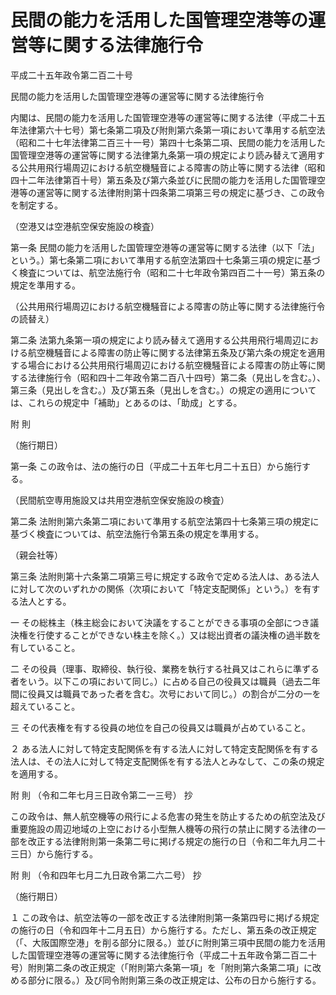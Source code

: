 # 民間の能力を活用した国管理空港等の運営等に関する法律施行令

平成二十五年政令第二百二十号

民間の能力を活用した国管理空港等の運営等に関する法律施行令

内閣は、民間の能力を活用した国管理空港等の運営等に関する法律（平成二十五年法律第六十七号）第七条第二項及び附則第六条第一項において準用する航空法（昭和二十七年法律第二百三十一号）第四十七条第二項、民間の能力を活用した国管理空港等の運営等に関する法律第九条第一項の規定により読み替えて適用する公共用飛行場周辺における航空機騒音による障害の防止等に関する法律（昭和四十二年法律第百十号）第五条及び第六条並びに民間の能力を活用した国管理空港等の運営等に関する法律附則第十四条第二項第三号の規定に基づき、この政令を制定する。

（空港又は空港航空保安施設の検査）

第一条 民間の能力を活用した国管理空港等の運営等に関する法律（以下「法」という。）第七条第二項において準用する航空法第四十七条第三項の規定に基づく検査については、航空法施行令（昭和二十七年政令第四百二十一号）第五条の規定を準用する。

（公共用飛行場周辺における航空機騒音による障害の防止等に関する法律施行令の読替え）

第二条 法第九条第一項の規定により読み替えて適用する公共用飛行場周辺における航空機騒音による障害の防止等に関する法律第五条及び第六条の規定を適用する場合における公共用飛行場周辺における航空機騒音による障害の防止等に関する法律施行令（昭和四十二年政令第二百八十四号）第二条（見出しを含む。）、第三条（見出しを含む。）及び第五条（見出しを含む。）の規定の適用については、これらの規定中「補助」とあるのは、「助成」とする。

附 則

（施行期日）

第一条 この政令は、法の施行の日（平成二十五年七月二十五日）から施行する。

（民間航空専用施設又は共用空港航空保安施設の検査）

第二条 法附則第六条第二項において準用する航空法第四十七条第三項の規定に基づく検査については、航空法施行令第五条の規定を準用する。

（親会社等）

第三条 法附則第十六条第二項第三号に規定する政令で定める法人は、ある法人に対して次のいずれかの関係（次項において「特定支配関係」という。）を有する法人とする。

一 その総株主（株主総会において決議をすることができる事項の全部につき議決権を行使することができない株主を除く。）又は総出資者の議決権の過半数を有していること。

二 その役員（理事、取締役、執行役、業務を執行する社員又はこれらに準ずる者をいう。以下この項において同じ。）に占める自己の役員又は職員（過去二年間に役員又は職員であった者を含む。次号において同じ。）の割合が二分の一を超えていること。

三 その代表権を有する役員の地位を自己の役員又は職員が占めていること。

２ ある法人に対して特定支配関係を有する法人に対して特定支配関係を有する法人は、その法人に対して特定支配関係を有する法人とみなして、この条の規定を適用する。

附 則 （令和二年七月三日政令第二一三号） 抄

この政令は、無人航空機等の飛行による危害の発生を防止するための航空法及び重要施設の周辺地域の上空における小型無人機等の飛行の禁止に関する法律の一部を改正する法律附則第一条第二号に掲げる規定の施行の日（令和二年九月二十三日）から施行する。

附 則 （令和四年七月二九日政令第二六二号） 抄

（施行期日）

１ この政令は、航空法等の一部を改正する法律附則第一条第四号に掲げる規定の施行の日（令和四年十二月五日）から施行する。ただし、第五条の改正規定（「、大阪国際空港」を削る部分に限る。）並びに附則第三項中民間の能力を活用した国管理空港等の運営等に関する法律施行令（平成二十五年政令第二百二十号）附則第二条の改正規定（「附則第六条第一項」を「附則第六条第二項」に改める部分に限る。）及び同令附則第三条の改正規定は、公布の日から施行する。
